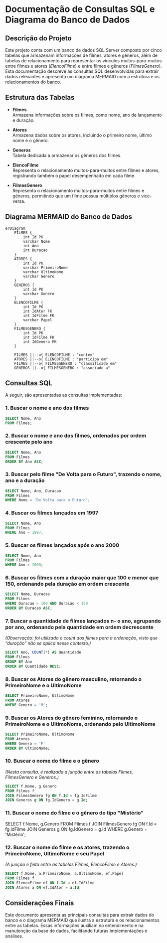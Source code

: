 # Documentação de Consultas SQL e Diagrama do Banco de Dados

## Descrição do Projeto

Este projeto conta com um banco de dados SQL Server composto por cinco tabelas que armazenam informações de filmes, atores e gêneros, além de tabelas de relacionamento para representar os vínculos muitos-para-muitos entre filmes e atores (*ElencoFilme*) e entre filmes e gêneros (*FilmesGenero*).  
Esta documentação descreve as consultas SQL desenvolvidas para extrair dados relevantes e apresenta um diagrama MERMAID com a estrutura e os relacionamentos do banco.

## Estrutura das Tabelas

- **Filmes**  
  Armazena informações sobre os filmes, como nome, ano de lançamento e duração.

- **Atores**  
  Armazena dados sobre os atores, incluindo o primeiro nome, último nome e o gênero.

- **Generos**  
  Tabela dedicada a armazenar os gêneros dos filmes.

- **ElencoFilme**  
  Representa o relacionamento muitos-para-muitos entre filmes e atores, registrando também o papel desempenhado em cada filme.

- **FilmesGenero**  
  Representa o relacionamento muitos-para-muitos entre filmes e gêneros, permitindo que um filme possua múltiplos gêneros e vice-versa.

## Diagrama MERMAID do Banco de Dados
```mermaid
erDiagram
    FILMES {
        int Id PK
        varchar Nome
        int Ano
        int Duracao
    }
    ATORES {
        int Id PK
        varchar PrimeiroNome
        varchar UltimoNome
        varchar Genero
    }
    GENEROS {
        int Id PK
        varchar Genero
    }
    ELENCOFILME {
        int Id PK
        int IdAtor FK
        int IdFilme FK
        varchar Papel
    }
    FILMESGENERO {
        int Id PK
        int IdFilme FK
        int IdGenero FK
    }

    FILMES ||--o{ ELENCOFILME : "contém"
    ATORES ||--o{ ELENCOFILME : "participa em"
    FILMES ||--o{ FILMESGENERO : "classificado em"
    GENEROS ||--o{ FILMESGENERO : "associado a"
```

## Consultas SQL

A seguir, são apresentadas as consultas implementadas:

### 1. Buscar o nome e ano dos filmes
   ```sql
   SELECT Nome, Ano
   FROM Filmes;
   ```
### 2. Buscar o nome e ano dos filmes, ordenados por ordem crescente pelo ano
```sql
SELECT Nome, Ano
FROM Filmes
ORDER BY Ano ASC;
```
### 3. Buscar pelo filme "De Volta para o Futuro", trazendo o nome, ano e a duração
```sql
SELECT Nome, Ano, Duracao
FROM Filmes
WHERE Nome = 'De Volta para o Futuro';
```
### 4. Buscar os filmes lançados em 1997
```sql
SELECT Nome, Ano
FROM Filmes
WHERE Ano = 1997;
```

### 5. Buscar os filmes lançados após o ano 2000
```sql
SELECT Nome, Ano
FROM Filmes
WHERE Ano > 2000;
```

### 6. Buscar os filmes com a duração maior que 100 e menor que 150, ordenando pela duração em ordem crescente
```sql
SELECT Nome, Duracao
FROM Filmes
WHERE Duracao > 100 AND Duracao < 150
ORDER BY Duracao ASC;
```
### 7. Buscar a quantidade de filmes lançados n- o ano, agrupando por ano, ordenando pela quantidade em ordem decrescente
*(Observação: foi utilizado o count dos filmes para a ordenação, visto que “duração” não se aplica nesse contexto.)*
```sql
SELECT Ano, COUNT(*) AS Quantidade
FROM Filmes
GROUP BY Ano
ORDER BY Quantidade DESC;
```
### 8. Buscar os Atores do gênero masculino, retornando o PrimeiroNome e o UltimoNome
```sql
SELECT PrimeiroNome, UltimoNome
FROM Atores
WHERE Genero = 'M';
```
### 9. Buscar os Atores do gênero feminino, retornando o PrimeiroNome e o UltimoNome, ordenando pelo UltimoNome
```sql
SELECT PrimeiroNome, UltimoNome
FROM Atores
WHERE Genero = 'F'
ORDER BY UltimoNome;
```
### 10. Buscar o nome do filme e o gênero
*(Nesta consulta, é realizada a junção entre as tabelas Filmes, FilmesGenero e Generos.)*
```sql
SELECT f.Nome, g.Genero
FROM Filmes f
JOIN FilmesGenero fg ON f.Id = fg.IdFilme
JOIN Generos g ON fg.IdGenero = g.Id;
```
### 11. Buscar o nome do filme e o gênero do tipo "Mistério"
SELECT f.Nome, g.Genero
FROM Filmes f
JOIN FilmesGenero fg ON f.Id = fg.IdFilme
JOIN Generos g ON fg.IdGenero = g.Id
WHERE g.Genero = 'Mistério';


### 12. Buscar o nome do filme e os atores, trazendo o PrimeiroNome, UltimoNome e seu Papel
*(A junção é feita entre as tabelas Filmes, ElencoFilme e Atores.)*
```sql
SELECT f.Nome, a.PrimeiroNome, a.UltimoNome, ef.Papel
FROM Filmes f
JOIN ElencoFilme ef ON f.Id = ef.IdFilme
JOIN Atores a ON ef.IdAtor = a.Id;
```

## Considerações Finais
Este documento apresenta as principais consultas para extrair dados do banco e o diagrama MERMAID que ilustra a estrutura e os relacionamentos entre as tabelas. Essas informações auxiliam no entendimento e na manutenção da base de dados, facilitando futuras implementações e análises.

